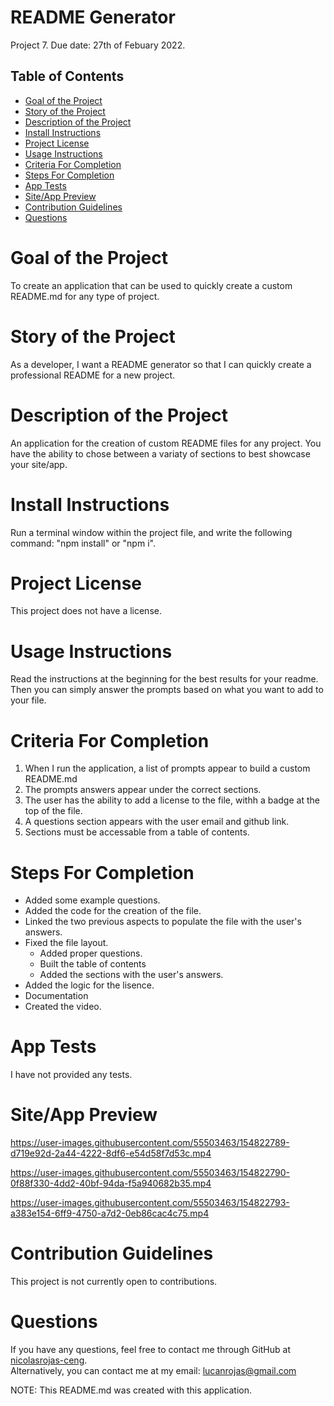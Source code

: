 
# README Generator  
Project 7. Due date: 27th of Febuary 2022.
## Table of Contents
  
* [Goal of the Project](#Goal)
* [Story of the Project](#Story)
* [Description of the Project](#Description)
* [Install Instructions](#Installation)
* [Project License](#License)
* [Usage Instructions](#Usage)
* [Criteria For Completion](#Criteria)
* [Steps For Completion](#Completion)
* [App Tests](#Tests)
* [Site/App Preview](#Preview)
* [Contribution Guidelines](#Contribution)
* [Questions](#Questions)

  
# <a name="Goal"> Goal of the Project </a>
To create an application that can be used to quickly create a custom README.md for any type of project.
# <a name="Story"> Story of the Project </a>
As a developer, I want a README generator so that I can quickly create a professional README for a new project.
# <a name="Description"> Description of the Project </a>
An application for the creation of custom README files for any project. You have the ability to chose between a variaty of sections to best showcase your site/app.
# <a name="Installation"> Install Instructions </a>
Run a terminal window within the project file, and write the following command: "npm install" or "npm i".
# <a name="License"> Project License </a>
This project does not have a license.
# <a name="Usage"> Usage Instructions </a>
Read the instructions at the beginning for the best results for your readme. Then you can simply answer the prompts based on what you want to add to your file.
# <a name="Criteria"> Criteria For Completion </a>
1. When I run the application, a list of prompts appear to build a custom README.md
2. The prompts answers appear under the correct sections.
3. The user has the ability to add a license to the file, withh a badge at the top of the file.
4. A questions section appears with the user email and github link.
5. Sections must be accessable from a table of contents.
# <a name="Completion"> Steps For Completion </a>
- Added some example questions.
- Added the code for the creation of the file.
- Linked the two previous aspects to populate the file with the user's answers.
- Fixed the file layout.
   - Added proper questions.
   - Built the table of contents
   - Added the sections with the user's answers.
- Added the logic for the lisence.
- Documentation
- Created the video.
# <a name="Tests"> App Tests </a>
I have not provided any tests.
# <a name="Preview"> Site/App Preview </a>


https://user-images.githubusercontent.com/55503463/154822789-d719e92d-2a44-4222-8df6-e54d58f7d53c.mp4



https://user-images.githubusercontent.com/55503463/154822790-0f88f330-4dd2-40bf-94da-f5a940682b35.mp4



https://user-images.githubusercontent.com/55503463/154822793-a383e154-6ff9-4750-a7d2-0eb86cac4c75.mp4


# <a name="Contribution"> Contribution Guidelines </a>
This project is not currently open to contributions.
# <a name="Questions"> Questions </a>
  If you have any questions, feel free to contact me through GitHub at 
  [nicolasrojas-ceng](https://github.com/nicolasrojas-ceng). <br>
  Alternatively, you can contact me at my email: [lucanrojas@gmail.com](mailto:lucanrojas@gmail.com)

  NOTE: This README.md was created with this application.
